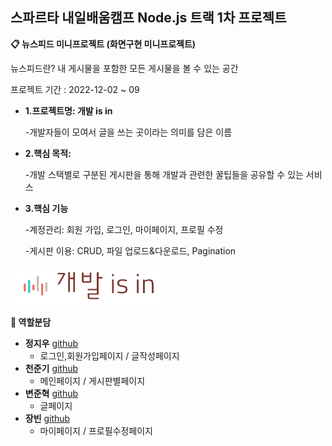 ## 스파르타 내일배움캠프 Node.js 트랙 1차 프로젝트
  **📋 뉴스피드 미니프로젝트 (화면구현 미니프로젝트)**

  뉴스피드란? 내 게시물을 포함한 모든 게시물을 볼 수 있는 공간

  프로젝트 기간 : 2022-12-02 ~ 09

- **1.프로젝트명: 개발 is in**

  -개발자들이 모여서 글을 쓰는 곳이라는 의미를 담은 이름 
- **2.핵심 목적:**

  -개발 스택별로 구분된 게시판을 통해 개발과 관련한 꿀팁들을 공유할 수 있는 서비스
- **3.핵심 기능**

  -계정관리: 회원 가입, 로그인, 마이페이지, 프로필 수정

  -게시판 이용: CRUD, 파일 업로드&다운로드, Pagination


<img src="https://github.com/dial11/B2_Project/blob/main/static/image/%EA%B0%9C%EB%B0%9Cisinhalf.png"></img>



**🔧 역할분담**
- **정지우** [github](https://github.com/Jeongjiw00)
    - 로그인,회원가입페이지 / 글작성페이지
- **천준기** [github](https://github.com/interrobang3544)
    - 메인페이지 / 게시판별페이지
- **변준혁** [github](https://github.com/dial11)
    - 글페이지
- **장빈** [github](https://github.com/go-tiger)
    - 마이페이지 / 프로필수정페이지
